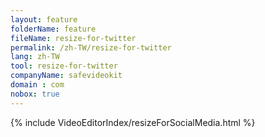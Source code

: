 ```yaml
---
layout: feature
folderName: feature
fileName: resize-for-twitter
permalink: /zh-TW/resize-for-twitter
lang: zh-TW
tool: resize-for-twitter
companyName: safevideokit
domain : com
nobox: true
---
```


{% include VideoEditorIndex/resizeForSocialMedia.html %}

   
